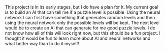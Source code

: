This project is in its early stages, but I do have a plan for it. My current goal is to build an AI that can 
tell me if a puzzle level is possible. Using the neural network I can first have something that generates random 
levels and then using the neural network only the possible levels will be kept. The next level would be to create
 an AI that can generate for me good puzzle levels. I do not know how all of this will look right now, but this 
should be a fun project. I thought it would be fun to learn more about AI and neural networks and what better 
way than to do it myself!